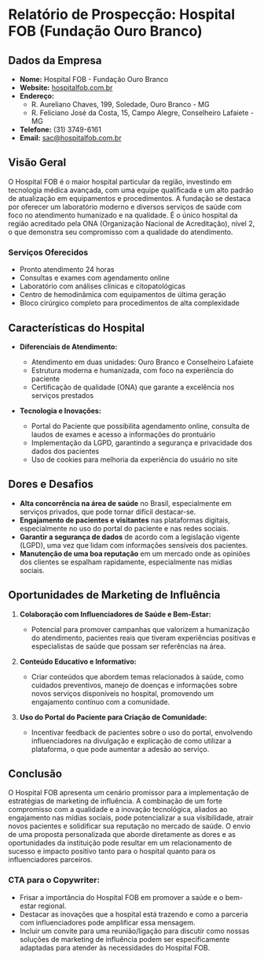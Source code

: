 # Relatório de Prospecção: Hospital FOB (Fundação Ouro Branco)

## Dados da Empresa

- **Nome:** Hospital FOB - Fundação Ouro Branco
- **Website:** [hospitalfob.com.br](https://hospitalfob.com.br)
- **Endereço:**
  - R. Aureliano Chaves, 199, Soledade, Ouro Branco - MG
  - R. Feliciano José da Costa, 15, Campo Alegre, Conselheiro Lafaiete - MG
- **Telefone:** (31) 3749-6161
- **Email:** sac@hospitalfob.com.br

## Visão Geral

O Hospital FOB é o maior hospital particular da região, investindo em tecnologia médica avançada, com uma equipe qualificada e um alto padrão de atualização em equipamentos e procedimentos. A fundação se destaca por oferecer um laboratório moderno e diversos serviços de saúde com foco no atendimento humanizado e na qualidade. É o único hospital da região acreditado pela ONA (Organização Nacional de Acreditação), nível 2, o que demonstra seu compromisso com a qualidade do atendimento.

### Serviços Oferecidos

- Pronto atendimento 24 horas
- Consultas e exames com agendamento online
- Laboratório com análises clínicas e citopatológicas
- Centro de hemodinâmica com equipamentos de última geração
- Bloco cirúrgico completo para procedimentos de alta complexidade

## Características do Hospital

- **Diferenciais de Atendimento:**
  - Atendimento em duas unidades: Ouro Branco e Conselheiro Lafaiete
  - Estrutura moderna e humanizada, com foco na experiência do paciente
  - Certificação de qualidade (ONA) que garante a excelência nos serviços prestados

- **Tecnologia e Inovações:**
  - Portal do Paciente que possibilita agendamento online, consulta de laudos de exames e acesso a informações do prontuário
  - Implementação da LGPD, garantindo a segurança e privacidade dos dados dos pacientes
  - Uso de cookies para melhoria da experiência do usuário no site

## Dores e Desafios

- **Alta concorrência na área de saúde** no Brasil, especialmente em serviços privados, que pode tornar difícil destacar-se.
- **Engajamento de pacientes e visitantes** nas plataformas digitais, especialmente no uso do portal do paciente e nas redes sociais.
- **Garantir a segurança de dados** de acordo com a legislação vigente (LGPD), uma vez que lidam com informações sensíveis dos pacientes.
- **Manutenção de uma boa reputação** em um mercado onde as opiniões dos clientes se espalham rapidamente, especialmente nas mídias sociais.

## Oportunidades de Marketing de Influência

1. **Colaboração com Influenciadores de Saúde e Bem-Estar:**
   - Potencial para promover campanhas que valorizem a humanização do atendimento, pacientes reais que tiveram experiências positivas e especialistas de saúde que possam ser referências na área.
   
2. **Conteúdo Educativo e Informativo:**
   - Criar conteúdos que abordem temas relacionados à saúde, como cuidados preventivos, manejo de doenças e informações sobre novos serviços disponíveis no hospital, promovendo um engajamento contínuo com a comunidade.
   
3. **Uso do Portal do Paciente para Criação de Comunidade:**
   - Incentivar feedback de pacientes sobre o uso do portal, envolvendo influenciadores na divulgação e explicação de como utilizar a plataforma, o que pode aumentar a adesão ao serviço.

## Conclusão

O Hospital FOB apresenta um cenário promissor para a implementação de estratégias de marketing de influência. A combinação de um forte compromisso com a qualidade e a inovação tecnológica, aliados ao engajamento nas mídias sociais, pode potencializar a sua visibilidade, atrair novos pacientes e solidificar sua reputação no mercado de saúde. O envio de uma proposta personalizada que aborde diretamente as dores e as oportunidades da instituição pode resultar em um relacionamento de sucesso e impacto positivo tanto para o hospital quanto para os influenciadores parceiros. 

### CTA para o Copywriter:

- Frisar a importância do Hospital FOB em promover a saúde e o bem-estar regional.
- Destacar as inovações que a hospital está trazendo e como a parceria com influenciadores pode amplificar essa mensagem.
- Incluir um convite para uma reunião/ligação para discutir como nossas soluções de marketing de influência podem ser especificamente adaptadas para atender às necessidades do Hospital FOB.